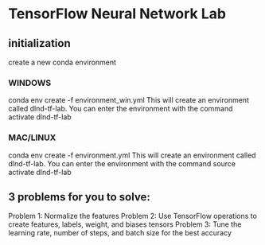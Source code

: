 # TensorFlow Neural Network Lab

## initialization
create a new conda environment 

### WINDOWS 
conda env create -f environment_win.yml
This will create an environment called dlnd-tf-lab. You can enter the environment with the command
activate dlnd-tf-lab

### MAC/LINUX 
conda env create -f environment.yml
This will create an environment called dlnd-tf-lab. You can enter the environment with the command
source activate dlnd-tf-lab

## 3 problems for you to solve:

Problem 1: Normalize the features
Problem 2: Use TensorFlow operations to create features, labels, weight, and biases tensors
Problem 3: Tune the learning rate, number of steps, and batch size for the best accuracy